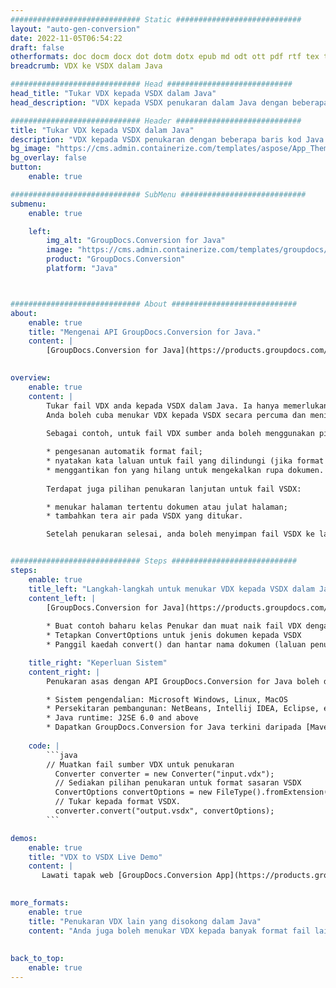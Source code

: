 ```yaml
---
############################# Static ############################
layout: "auto-gen-conversion"
date: 2022-11-05T06:54:22
draft: false
otherformats: doc docm docx dot dotm dotx epub md odt ott pdf rtf tex txt vdx vsdm vsdx vssm vssx vstm vstx vsx vtx xps
breadcrumb: VDX ke VSDX dalam Java

############################# Head ############################
head_title: "Tukar VDX kepada VSDX dalam Java"
head_description: "VDX kepada VSDX penukaran dalam Java dengan beberapa baris kod. Tukar lebih 160 format fail menggunakan API penukaran dokumen GroupDocs untuk Java"

############################# Header ############################
title: "Tukar VDX kepada VSDX dalam Java"
description: "VDX kepada VSDX penukaran dengan beberapa baris kod Java."
bg_image: "https://cms.admin.containerize.com/templates/aspose/App_Themes/V3/images/bg/header1.png"
bg_overlay: false
button:
    enable: true

############################# SubMenu ############################
submenu:
    enable: true

    left:
        img_alt: "GroupDocs.Conversion for Java"
        image: "https://cms.admin.containerize.com/templates/groupdocs/images/product-logos/90x90-noborder/groupdocs-conversion-java.png"
        product: "GroupDocs.Conversion"
        platform: "Java"



############################# About ############################
about:
    enable: true
    title: "Mengenai API GroupDocs.Conversion for Java."
    content: |
        [GroupDocs.Conversion for Java](https://products.groupdocs.com/conversion/java/) ialah API penukaran format fail lanjutan untuk menukar antara imej popular dan format dokumen seperti Microsoft Office, OpenDocument, PDF, HTML, e-mel, CAD. dan banyak lagi dengan hanya beberapa baris kod. API asli secara automatik mengesan format dokumen asal dan menawarkan banyak pilihan untuk menyesuaikan dokumen yang ditukar. Bersama-sama dengan fungsi mengekstrak maklumat daripada dokumen, ia juga menyokong caching hasil penukaran ke cakera tempatan secara lalai. Walau bagaimanapun, sebarang jenis storan cache boleh disokong dengan melaksanakan antara muka yang sesuai - Amazon S3, Dropbox, Google Drive, Windows Azure, Reddis atau mana-mana yang lain.
    

overview:
    enable: true
    content: |
        Tukar fail VDX anda kepada VSDX dalam Java. Ia hanya memerlukan beberapa baris kod Java pada mana-mana platform pilihan anda, seperti Windows, Linux, macOS.
        Anda boleh cuba menukar VDX kepada VSDX secara percuma dan menilai kualiti hasil penukaran. Bersama-sama dengan skrip penukaran fail mudah, anda boleh mencuba pilihan yang lebih canggih untuk memuatkan fail sumber VDX dan menyimpan output VSDX. 
        
        Sebagai contoh, untuk fail VDX sumber anda boleh menggunakan pilihan pemuatan berikut:

        * pengesanan automatik format fail;
        * nyatakan kata laluan untuk fail yang dilindungi (jika format fail menyokongnya);
        * menggantikan fon yang hilang untuk mengekalkan rupa dokumen.
        
        Terdapat juga pilihan penukaran lanjutan untuk fail VSDX:

        * menukar halaman tertentu dokumen atau julat halaman;
        * tambahkan tera air pada VSDX yang ditukar.

        Setelah penukaran selesai, anda boleh menyimpan fail VSDX ke laluan fail setempat anda atau ke mana-mana storan pihak ketiga seperti FTP, Amazon S3, Google Drive, Dropbox dll. Sila ambil perhatian - untuk menukar VDX kepada VSDX, anda tidak perlu memasang sebarang perisian tambahan, seperti MS Office, Open Office, Adobe Acrobat Reader dsb.


############################# Steps ############################
steps:
    enable: true
    title_left: "Langkah-langkah untuk menukar VDX kepada VSDX dalam Java"
    content_left: |
        [GroupDocs.Conversion for Java](https://products.groupdocs.com/conversion/java/) membenarkan pembangun menukar fail VDX kepada VSDX dengan mudah dengan beberapa baris kod.
        
        * Buat contoh baharu kelas Penukar dan muat naik fail VDX dengan laluan penuh
        * Tetapkan ConvertOptions untuk jenis dokumen kepada VSDX
        * Panggil kaedah convert() dan hantar nama dokumen (laluan penuh) dan format (VSDX) sebagai parameter

    title_right: "Keperluan Sistem"
    content_right: |
        Penukaran asas dengan API GroupDocs.Conversion for Java boleh dilakukan dengan hanya beberapa baris kod. API kami disokong pada semua platform dan sistem pengendalian utama. Sebelum melaksanakan kod di bawah, pastikan anda mempunyai prasyarat berikut dipasang pada sistem anda.

        * Sistem pengendalian: Microsoft Windows, Linux, MacOS
        * Persekitaran pembangunan: NetBeans, Intellij IDEA, Eclipse, etc.
        * Java runtime: J2SE 6.0 and above
        * Dapatkan GroupDocs.Conversion for Java terkini daripada [Maven](https://repository.groupdocs.com/webapp/#/artifacts/browse/tree/General/repo/com/groupdocs/groupdocs-conversion)
         
    code: |
        ```java    
        // Muatkan fail sumber VDX untuk penukaran
          Converter converter = new Converter("input.vdx");
          // Sediakan pilihan penukaran untuk format sasaran VSDX
          ConvertOptions convertOptions = new FileType().fromExtension("vsdx").getConvertOptions();
          // Tukar kepada format VSDX.
          converter.convert("output.vsdx", convertOptions);
        ```

demos:
    enable: true
    title: "VDX to VSDX Live Demo"
    content: |
       Lawati tapak web [GroupDocs.Conversion App](https://products.groupdocs.app/conversion/family) kami dan cuba VDX kepada VSDX penukaran sekarang. Demo percuma mempunyai faedah berikut
          

more_formats:
    enable: true
    title: "Penukaran VDX lain yang disokong dalam Java"
    content: "Anda juga boleh menukar VDX kepada banyak format fail lain. Sila lihat senarai di bawah."
       
       
back_to_top:
    enable: true
---
```

